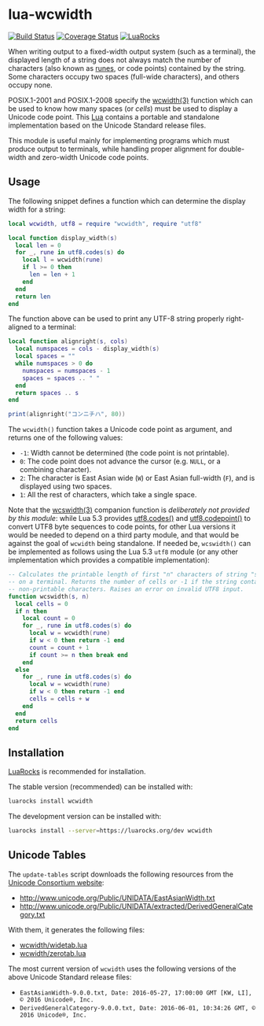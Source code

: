 lua-wcwidth
===========

[![Build Status](https://travis-ci.org/aperezdc/lua-wcwidth.svg?branch=master)](https://travis-ci.org/aperezdc/lua-wcwidth)
[![Coverage Status](https://coveralls.io/repos/github/aperezdc/lua-wcwidth/badge.svg?branch=master)](https://coveralls.io/github/aperezdc/lua-wcwidth?branch=master)
[![LuaRocks](https://img.shields.io/badge/luarocks-v0.2-blue.png)](https://luarocks.org/modules/aperezdc/wcwidth)

When writing output to a fixed-width output system (such as a terminal), the
displayed length of a string does not always match the number of characters
(also known as [runes](https://swtch.com/plan9port/unix/man/rune3.html), or
code points) contained by the string. Some characters occupy two spaces
(full-wide characters), and others occupy none.

POSIX.1-2001 and POSIX.1-2008 specify the
[wcwidth(3)](http://man7.org/linux/man-pages/man3/wcwidth.3.html) function
which can be used to know how many spaces (or *cells*) must be used to display
a Unicode code point. This [Lua](http://lua.org) contains a portable and
standalone implementation based on the Unicode Standard release files.

This module is useful mainly for implementing programs which must produce
output to terminals, while handling proper alignment for double-width and
zero-width Unicode code points.

Usage
-----

The following snippet defines a function which can determine the display width
for a string:

```lua
local wcwidth, utf8 = require "wcwidth", require "utf8"

local function display_width(s)
  local len = 0
  for _, rune in utf8.codes(s) do
    local l = wcwidth(rune)
    if l >= 0 then
      len = len + 1
    end
  end
  return len
end
```

The function above can be used to print any UTF-8 string properly
right-aligned to a terminal:

```lua
local function alignright(s, cols)
  local numspaces = cols - display_width(s)
  local spaces = ""
  while numspaces > 0 do
    numspaces = numspaces - 1
    spaces = spaces .. " "
  end
  return spaces .. s
end

print(alignright("コンニチハ", 80))
```

The `wcwidth()` function takes a Unicode code point as argument, and returns
one of the following values:

* `-1`: Width cannot be determined (the code point is not printable).
* `0`: The code point does not advance the cursor (e.g. `NULL`, or a combining
  character).
* `2`: The character is East Asian wide (`W`) or East Asian full-width (`F`),
  and is displayed using two spaces.
* `1`: All the rest of characters, which take a single space.

Note that the
[wcswidth(3)](http://man7.org/linux/man-pages/man3/wcswidth.3.html) companion
function is *deliberately not provided by this module*: while Lua 5.3 provides
[utf8.codes()](http://www.lua.org/manual/5.3/manual.html#pdf-utf8.codes) and
[utf8.codepoint()](http://www.lua.org/manual/5.3/manual.html#pdf-utf8.codepoint)
to convert UTF8 byte sequences to code points, for other Lua versions it would
be needed to depend on a third party module, and that would be against the
goal of `wcwidth` being standalone. If needed be, `wcswidth()` can be
implemented as follows using the Lua 5.3 `utf8` module (or any other
implementation which provides a compatible implementation):

```lua
-- Calculates the printable length of first "n" characters of string "s"
-- on a terminal. Returns the number of cells or -1 if the string contains
-- non-printable characters. Raises an error on invalid UTF8 input.
function wcswidth(s, n)
  local cells = 0
  if n then
    local count = 0
    for _, rune in utf8.codes(s) do
      local w = wcwidth(rune)
      if w < 0 then return -1 end
      count = count + 1
      if count >= n then break end
    end
  else
    for _, rune in utf8.codes(s) do
      local w = wcwidth(rune)
      if w < 0 then return -1 end
      cells = cells + w
    end
  end
  return cells
end
```


Installation
------------

[LuaRocks](https://luarocks.org) is recommended for installation.

The stable version (recommended) can be installed with:

```sh
luarocks install wcwidth
```

The development version can be installed with:

```sh
luarocks install --server=https://luarocks.org/dev wcwidth
```

Unicode Tables
--------------

The `update-tables` script downloads the following resources from the [Unicode
Consortium website](http://unicode.org):

* http://www.unicode.org/Public/UNIDATA/EastAsianWidth.txt
* http://www.unicode.org/Public/UNIDATA/extracted/DerivedGeneralCategory.txt

With them, it generates the following files:

* [wcwidth/widetab.lua](./wcwidth/widetab.lua)
* [wcwidth/zerotab.lua](./wcwidth/zerotab.lua)

The most current version of `wcwidth` uses the following versions of the above
Unicode Standard release files:

* `EastAsianWidth-9.0.0.txt, Date: 2016-05-27, 17:00:00 GMT [KW, LI], © 2016 Unicode®, Inc.`
* `DerivedGeneralCategory-9.0.0.txt, Date: 2016-06-01, 10:34:26 GMT, © 2016 Unicode®, Inc.`

